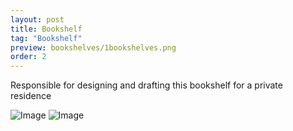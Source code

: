 ```yaml
---
layout: post
title: Bookshelf
tag: "Bookshelf"
preview: bookshelves/1bookshelves.png
order: 2
---
```

Responsible for designing and drafting this bookshelf for a private residence

![Image](1bookshelves.png)
![Image](2bookshelves.png)
